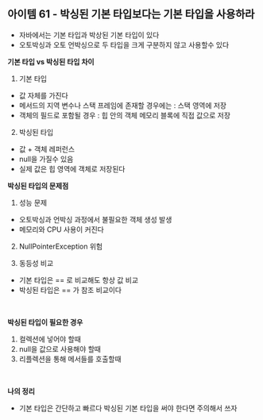 ## 아이템 61 - 박싱된 기본 타입보다는 기본 타입을 사용하라
- 자바에서는 기본 타입과 박상된 기본 타입이 있다
- 오토박싱과 오토 언박싱으로 두 타입을 크게 구분하지 않고 사용할수 있다

**기본 타입 vs 박싱된 타입 차이**
1. 기본 타입
  - 값 자체를 가진다
  - 메서드의 지역 변수나 스택 프레임에 존재할 경우에는 : 스택 영역에 저장
  - 객체의 필드로 포함될 경우 : 힙 안의 객체 메모리 블록에 직접 값으로 저장

2. 박싱된 타입
  - 값 + 객체 레퍼런스
  - null을 가질수 있음
  - 실제 값은 힙 영역에 객체로 저장된다


**박싱된 타입의 문제점**
1. 성능 문제
  - 오토박싱과 언박싱 과정에서 불필요한 객체 생성 발생
  - 메모리와 CPU 사용이 커진다
2. NullPointerException 위험

3. 동등성 비교
  - 기본 타입은 == 로 비교해도 항상 값 비교
  - 박싱된 타입은 == 가 참조 비교이다

<br/>

**박싱된 타입이 필요한 경우**
1. 컬렉션에 넣어야 할때
2. null을 값으로 사용해야 할때
3. 리플렉션을 통해 메서들를 호출할때

<br/>

**나의 정리**
- 기본 타입은 간단하고 빠르다 박싱된 기본 타입을 써야 한다면 주의해서 쓰자
